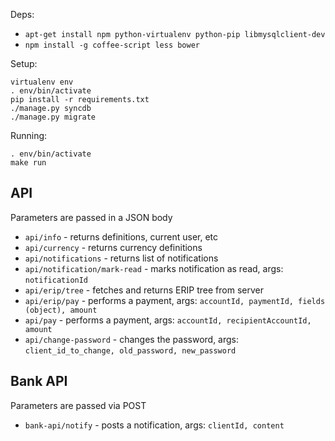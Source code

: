 Deps:

  * ``apt-get install npm python-virtualenv python-pip libmysqlclient-dev``
  * ``npm install -g coffee-script less bower``

Setup:

    virtualenv env
    . env/bin/activate
    pip install -r requirements.txt
    ./manage.py syncdb
    ./manage.py migrate

Running:

    . env/bin/activate
    make run

API
---

Parameters are passed in a JSON body

  * ``api/info`` - returns definitions, current user, etc
  * ``api/currency`` - returns currency definitions
  * ``api/notifications`` - returns list of notifications
  * ``api/notification/mark-read`` - marks notification as read, args: ``notificationId``
  * ``api/erip/tree`` - fetches and returns ERIP tree from server
  * ``api/erip/pay`` - performs a payment, args: ``accountId, paymentId, fields (object), amount``
  * ``api/pay`` - performs a payment, args: ``accountId, recipientAccountId, amount``
  *  ``api/change-password`` - changes the password, args: ``client_id_to_change, old_password, new_password``

Bank API
--------

Parameters are passed via POST

 * ``bank-api/notify`` - posts a notification, args: ``clientId, content``
